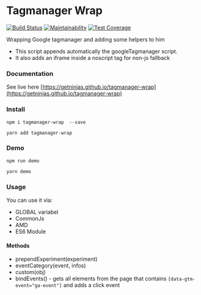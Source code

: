 # Tagmanager Wrap

[![Build Status](https://semaphoreci.com/api/v1/iondrimba/tagmanager-wrap/branches/master/badge.svg)](https://semaphoreci.com/iondrimba/tagmanager-wrap)
[![Maintainability](https://api.codeclimate.com/v1/badges/dce9f6406858d2069bf4/maintainability)](https://codeclimate.com/github/getninjas/tagmanager-wrap/maintainability)
[![Test Coverage](https://api.codeclimate.com/v1/badges/dce9f6406858d2069bf4/test_coverage)](https://codeclimate.com/github/getninjas/tagmanager-wrap/test_coverage)

Wrapping Google tagmanager and adding some helpers to him
* This script appends automatically the googleTagmanager script.
* It also adds an iframe inside a noscript tag for non-js fallback

### Documentation

See live here [https://getninjas.github.io/tagmanager-wrap](https://getninjas.github.io/tagmanager-wrap)

### Install

`npm i tagmanager-wrap  --save`

`yarn add tagmanager-wrap`

### Demo

`npm run demo`

`yarn demo`

### Usage

You can use it via:
* GLOBAL variabel
* CommonJs
* AMD
* ES6 Module

#### Methods
* prependExperiment(experiment)
* eventCategory(event, infos)
* custom(obj)
* bindEvents() - gets all elements from the page that contains `[data-gtm-event="ga-event"]` and adds a click event
